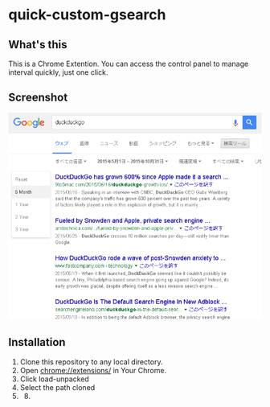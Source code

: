 # quick-custom-gsearch

## What's this

This is a Chrome Extention.
You can access the control panel to manage interval quickly, just one click.

## Screenshot

![Screenshot](./capture.png)

## Installation

1. Clone this repository to any local directory.
2. Open <chrome://extensions/> in Your Chrome.
3. Click load-unpacked 
4. Select the path cloned
5. 8)
